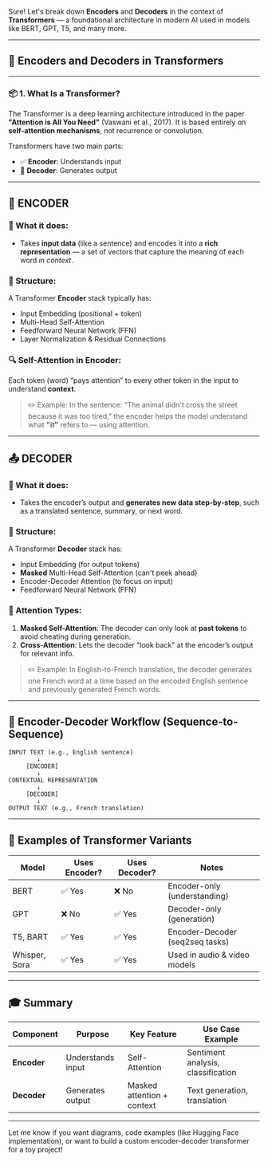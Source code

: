 Sure! Let's break down **Encoders** and **Decoders** in the context of **Transformers** — a foundational architecture in modern AI used in models like BERT, GPT, T5, and many more.

---

## 🧠 **Encoders and Decoders in Transformers**

---

### 📦 **1. What Is a Transformer?**

The Transformer is a deep learning architecture introduced in the paper **"Attention is All You Need"** (Vaswani et al., 2017).
It is based entirely on **self-attention mechanisms**, not recurrence or convolution.

Transformers have two main parts:
- ✅ **Encoder**: Understands input
- 📨 **Decoder**: Generates output

---

## 🔐 **ENCODER**

### 🧩 What it does:
- Takes **input data** (like a sentence) and encodes it into a **rich representation** — a set of vectors that capture the meaning of each word *in context*.

### 🔁 Structure:
A Transformer **Encoder** stack typically has:
- Input Embedding (positional + token)
- Multi-Head Self-Attention
- Feedforward Neural Network (FFN)
- Layer Normalization & Residual Connections

### 🔍 Self-Attention in Encoder:
Each token (word) “pays attention” to every other token in the input to understand **context**.

> ✏️ Example:
> In the sentence: “The animal didn't cross the street because it was too tired,”
> the encoder helps the model understand what **"it"** refers to — using attention.

---

## 📤 **DECODER**

### 🧩 What it does:
- Takes the encoder’s output and **generates new data step-by-step**, such as a translated sentence, summary, or next word.

### 🔁 Structure:
A Transformer **Decoder** stack has:
- Input Embedding (for output tokens)
- **Masked** Multi-Head Self-Attention (can't peek ahead)
- Encoder-Decoder Attention (to focus on input)
- Feedforward Neural Network (FFN)

### 👀 Attention Types:
1. **Masked Self-Attention**: The decoder can only look at **past tokens** to avoid cheating during generation.
2. **Cross-Attention**: Lets the decoder "look back" at the encoder’s output for relevant info.

> ✏️ Example:
> In English-to-French translation, the decoder generates one French word at a time based on the encoded English sentence and previously generated French words.

---

## 🔄 **Encoder-Decoder Workflow (Sequence-to-Sequence)**

```plaintext
INPUT TEXT (e.g., English sentence)
        ↓
     [ENCODER]
        ↓
CONTEXTUAL REPRESENTATION
        ↓
     [DECODER]
        ↓
OUTPUT TEXT (e.g., French translation)
```

---

## 🤖 Examples of Transformer Variants

| Model       | Uses Encoder? | Uses Decoder? | Notes                            |
|-------------|----------------|----------------|----------------------------------|
| BERT        | ✅ Yes         | ❌ No         | Encoder-only (understanding)     |
| GPT         | ❌ No          | ✅ Yes        | Decoder-only (generation)        |
| T5, BART     | ✅ Yes         | ✅ Yes        | Encoder-Decoder (seq2seq tasks)  |
| Whisper, Sora| ✅ Yes         | ✅ Yes        | Used in audio & video models     |

---

## 🎓 Summary

| Component | Purpose                   | Key Feature                  | Use Case Example                |
|-----------|---------------------------|-------------------------------|----------------------------------|
| **Encoder** | Understands input         | Self-Attention                | Sentiment analysis, classification |
| **Decoder** | Generates output          | Masked attention + context    | Text generation, translation     |

---

Let me know if you want diagrams, code examples (like Hugging Face implementation), or want to build a custom encoder-decoder transformer for a toy project!
